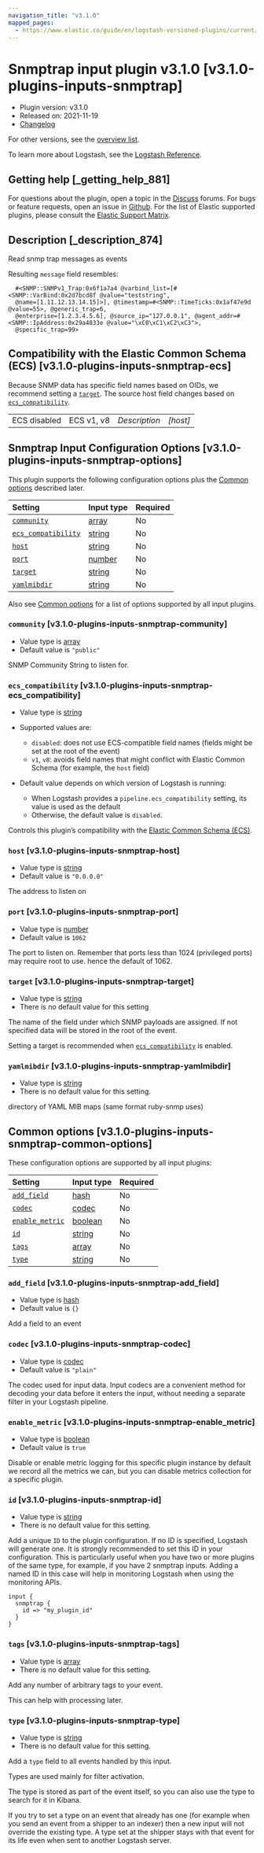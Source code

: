 ```yaml
---
navigation_title: "v3.1.0"
mapped_pages:
  - https://www.elastic.co/guide/en/logstash-versioned-plugins/current/v3.1.0-plugins-inputs-snmptrap.html
---
```


# Snmptrap input plugin v3.1.0 [v3.1.0-plugins-inputs-snmptrap]

* Plugin version: v3.1.0
* Released on: 2021-11-19
* [Changelog](https://github.com/logstash-plugins/logstash-input-snmptrap/blob/v3.1.0/CHANGELOG.md)

For other versions, see the [overview list](input-snmptrap-index.md).

To learn more about Logstash, see the [Logstash Reference](https://www.elastic.co/guide/en/logstash/current/index.html).

## Getting help [_getting_help_881]

For questions about the plugin, open a topic in the [Discuss](http://discuss.elastic.co) forums. For bugs or feature requests, open an issue in [Github](https://github.com/logstash-plugins/logstash-input-snmptrap). For the list of Elastic supported plugins, please consult the [Elastic Support Matrix](https://www.elastic.co/support/matrix#matrix_logstash_plugins).

## Description [_description_874]

Read snmp trap messages as events

Resulting `message` field resembles:

```
  #<SNMP::SNMPv1_Trap:0x6f1a7a4 @varbind_list=[#<SNMP::VarBind:0x2d7bcd8f @value="teststring",
  @name=[1.11.12.13.14.15]>], @timestamp=#<SNMP::TimeTicks:0x1af47e9d @value=55>, @generic_trap=6,
  @enterprise=[1.2.3.4.5.6], @source_ip="127.0.0.1", @agent_addr=#<SNMP::IpAddress:0x29a4833e @value="\xC0\xC1\xC2\xC3">,
  @specific_trap=99>
```

## Compatibility with the Elastic Common Schema (ECS) [v3.1.0-plugins-inputs-snmptrap-ecs]

Because SNMP data has specific field names based on OIDs, we recommend setting a [`target`](v3-1-0-plugins-inputs-snmptrap.md#v3.1.0-plugins-inputs-snmptrap-target). The source host field changes based on [`ecs_compatibility`](v3-1-0-plugins-inputs-snmptrap.md#v3.1.0-plugins-inputs-snmptrap-ecs_compatibility).

| | | | |
| :- | :- | :- | :- |
| ECS disabled | ECS v1, v8 | *Description* | *\[host]* |

## Snmptrap Input Configuration Options [v3.1.0-plugins-inputs-snmptrap-options]

This plugin supports the following configuration options plus the [Common options](v3-1-0-plugins-inputs-snmptrap.md#v3.1.0-plugins-inputs-snmptrap-common-options) described later.

| Setting | Input type | Required |
| :- | :- | :- |
| [`community`](v3-1-0-plugins-inputs-snmptrap.md#v3.1.0-plugins-inputs-snmptrap-community) | [array](/lsr/value-types.md#array) | No |
| [`ecs_compatibility`](v3-1-0-plugins-inputs-snmptrap.md#v3.1.0-plugins-inputs-snmptrap-ecs_compatibility) | [string](/lsr/value-types.md#string) | No |
| [`host`](v3-1-0-plugins-inputs-snmptrap.md#v3.1.0-plugins-inputs-snmptrap-host) | [string](/lsr/value-types.md#string) | No |
| [`port`](v3-1-0-plugins-inputs-snmptrap.md#v3.1.0-plugins-inputs-snmptrap-port) | [number](/lsr/value-types.md#number) | No |
| [`target`](v3-1-0-plugins-inputs-snmptrap.md#v3.1.0-plugins-inputs-snmptrap-target) | [string](/lsr/value-types.md#string) | No |
| [`yamlmibdir`](v3-1-0-plugins-inputs-snmptrap.md#v3.1.0-plugins-inputs-snmptrap-yamlmibdir) | [string](/lsr/value-types.md#string) | No |

Also see [Common options](v3-1-0-plugins-inputs-snmptrap.md#v3.1.0-plugins-inputs-snmptrap-common-options) for a list of options supported by all input plugins.

### `community` [v3.1.0-plugins-inputs-snmptrap-community]

* Value type is [array](/lsr/value-types.md#array)
* Default value is `"public"`

SNMP Community String to listen for.

### `ecs_compatibility` [v3.1.0-plugins-inputs-snmptrap-ecs_compatibility]

* Value type is [string](/lsr/value-types.md#string)

* Supported values are:

  * `disabled`: does not use ECS-compatible field names (fields might be set at the root of the event)
  * `v1`, `v8`: avoids field names that might conflict with Elastic Common Schema (for example, the `host` field)

* Default value depends on which version of Logstash is running:

  * When Logstash provides a `pipeline.ecs_compatibility` setting, its value is used as the default
  * Otherwise, the default value is `disabled`.

Controls this plugin’s compatibility with the [Elastic Common Schema (ECS)](https://www.elastic.co/guide/en/ecs/current).

### `host` [v3.1.0-plugins-inputs-snmptrap-host]

* Value type is [string](/lsr/value-types.md#string)
* Default value is `"0.0.0.0"`

The address to listen on

### `port` [v3.1.0-plugins-inputs-snmptrap-port]

* Value type is [number](/lsr/value-types.md#number)
* Default value is `1062`

The port to listen on. Remember that ports less than 1024 (privileged ports) may require root to use. hence the default of 1062.

### `target` [v3.1.0-plugins-inputs-snmptrap-target]

* Value type is [string](/lsr/value-types.md#string)
* There is no default value for this setting

The name of the field under which SNMP payloads are assigned. If not specified data will be stored in the root of the event.

Setting a target is recommended when [`ecs_compatibility`](v3-1-0-plugins-inputs-snmptrap.md#v3.1.0-plugins-inputs-snmptrap-ecs_compatibility) is enabled.

### `yamlmibdir` [v3.1.0-plugins-inputs-snmptrap-yamlmibdir]

* Value type is [string](/lsr/value-types.md#string)
* There is no default value for this setting.

directory of YAML MIB maps (same format ruby-snmp uses)

## Common options [v3.1.0-plugins-inputs-snmptrap-common-options]

These configuration options are supported by all input plugins:

| Setting | Input type | Required |
| :- | :- | :- |
| [`add_field`](v3-1-0-plugins-inputs-snmptrap.md#v3.1.0-plugins-inputs-snmptrap-add_field) | [hash](/lsr/value-types.md#hash) | No |
| [`codec`](v3-1-0-plugins-inputs-snmptrap.md#v3.1.0-plugins-inputs-snmptrap-codec) | [codec](/lsr/value-types.md#codec) | No |
| [`enable_metric`](v3-1-0-plugins-inputs-snmptrap.md#v3.1.0-plugins-inputs-snmptrap-enable_metric) | [boolean](/lsr/value-types.md#boolean) | No |
| [`id`](v3-1-0-plugins-inputs-snmptrap.md#v3.1.0-plugins-inputs-snmptrap-id) | [string](/lsr/value-types.md#string) | No |
| [`tags`](v3-1-0-plugins-inputs-snmptrap.md#v3.1.0-plugins-inputs-snmptrap-tags) | [array](/lsr/value-types.md#array) | No |
| [`type`](v3-1-0-plugins-inputs-snmptrap.md#v3.1.0-plugins-inputs-snmptrap-type) | [string](/lsr/value-types.md#string) | No |

### `add_field` [v3.1.0-plugins-inputs-snmptrap-add_field]

* Value type is [hash](/lsr/value-types.md#hash)
* Default value is `{}`

Add a field to an event

### `codec` [v3.1.0-plugins-inputs-snmptrap-codec]

* Value type is [codec](/lsr/value-types.md#codec)
* Default value is `"plain"`

The codec used for input data. Input codecs are a convenient method for decoding your data before it enters the input, without needing a separate filter in your Logstash pipeline.

### `enable_metric` [v3.1.0-plugins-inputs-snmptrap-enable_metric]

* Value type is [boolean](/lsr/value-types.md#boolean)
* Default value is `true`

Disable or enable metric logging for this specific plugin instance by default we record all the metrics we can, but you can disable metrics collection for a specific plugin.

### `id` [v3.1.0-plugins-inputs-snmptrap-id]

* Value type is [string](/lsr/value-types.md#string)
* There is no default value for this setting.

Add a unique `ID` to the plugin configuration. If no ID is specified, Logstash will generate one. It is strongly recommended to set this ID in your configuration. This is particularly useful when you have two or more plugins of the same type, for example, if you have 2 snmptrap inputs. Adding a named ID in this case will help in monitoring Logstash when using the monitoring APIs.

```
input {
  snmptrap {
    id => "my_plugin_id"
  }
}
```

### `tags` [v3.1.0-plugins-inputs-snmptrap-tags]

* Value type is [array](/lsr/value-types.md#array)
* There is no default value for this setting.

Add any number of arbitrary tags to your event.

This can help with processing later.

### `type` [v3.1.0-plugins-inputs-snmptrap-type]

* Value type is [string](/lsr/value-types.md#string)
* There is no default value for this setting.

Add a `type` field to all events handled by this input.

Types are used mainly for filter activation.

The type is stored as part of the event itself, so you can also use the type to search for it in Kibana.

If you try to set a type on an event that already has one (for example when you send an event from a shipper to an indexer) then a new input will not override the existing type. A type set at the shipper stays with that event for its life even when sent to another Logstash server.
